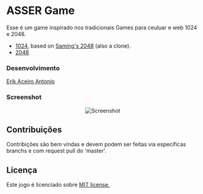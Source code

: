 # ASSER Game

Esse é um game inspirado nos tradicionais Games para ceuluar e web 1024 e 2048.
 - [1024](https://play.google.com/store/apps/details?id=com.veewo.a1024), based on [Saming's 2048](http://saming.fr/p/2048/) (also a clone).
 - [2048](http://gabrielecirulli.github.io/2048/)


### Desenvolvimento

[Erik Aceiro Antonio](https://github.com/aceiro) 


### Screenshot

<p align="center">
  <img src="https://cloud.githubusercontent.com/assets/1175750/8614312/280e5dc2-26f1-11e5-9f1f-5891c3ca8b26.png" alt="Screenshot"/>
</p>



## Contribuições
Contribições são bem vindas e devem podem ser feitas via específicas branchs e com request pull do 'master'.

## Licença
Este jogo é licenciado sobre [MIT license.](https://github.com/gabrielecirulli/2048/blob/master/LICENSE.txt)

